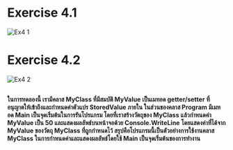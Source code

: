 # Exercise 4.1
![Ex4 1](https://github.com/65030179179Pattarapon/03376836-OOP-2566-Lab-07/assets/144198506/a3469cee-44f8-4607-ba68-5b4ee53da1bc)
# Exercise 4.2
![Ex4 2](https://github.com/65030179179Pattarapon/03376836-OOP-2566-Lab-07/assets/144198506/f6f40580-b727-4ec2-b110-2b17830ddd53)
##
#### ในการทดลองนี้ เรามีคลาส MyClass ที่มีสมบัติ MyValue เป็นเมทอด getter/setter ที่อนุญาตให้เข้าถึงและกำหนดค่าตัวแปร StoredValue ภายใน ในส่วนของคลาส Program มีเมทอด Main เป็นจุดเริ่มต้นในการรันโปรแกรม โดยที่เราสร้างวัตถุของ MyClass แล้วกำหนดค่า MyValue เป็น 50 และแสดงผลลัพธ์บนหน้าจอด้วย Console.WriteLine โดยแสดงค่าที่ได้จาก MyValue ของวัตถุ MyClass ที่ถูกกำหนดไว้ สรุปคือโปรแกรมนี้เป็นตัวอย่างการใช้งานคลาส MyClass ในการกำหนดค่าและแสดงผลลัพธ์โดยใช้ Main เป็นจุดเริ่มต้นของการทำงาน
